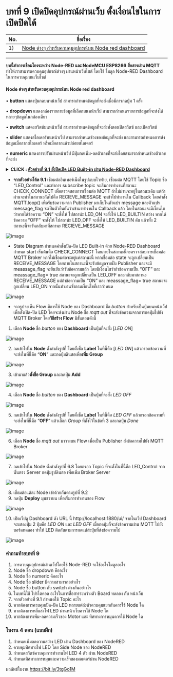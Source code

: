 # บทที่ 9 เปิดปิดอุปกรณ์ผ่านเว็บ ตั้งเงื่อนไขในการเปิดปิดได้

No. |ชื่อเรื่อง|
----- |----- |
1)|[Node ต่างๆ สำหรับควบคุมอุปกรณ์บน Node red dashboard](https://github.com/phisic1714/IoT-Learning-Set/blob/main/%E0%B8%9A%E0%B8%97%E0%B8%97%E0%B8%B5%E0%B9%889/%E0%B8%9A%E0%B8%97%E0%B8%97%E0%B8%B5%E0%B9%88_9.md#node-%E0%B8%95%E0%B9%88%E0%B8%B2%E0%B8%87%E0%B9%86-%E0%B8%AA%E0%B8%B3%E0%B8%AB%E0%B8%A3%E0%B8%B1%E0%B8%9A%E0%B8%84%E0%B8%A7%E0%B8%9A%E0%B8%84%E0%B8%B8%E0%B8%A1%E0%B8%AD%E0%B8%B8%E0%B8%9B%E0%B8%81%E0%B8%A3%E0%B8%93%E0%B9%8C%E0%B8%9A%E0%B8%99-node-red-dashboard)|


---
**บทนี้ทำการเชื่อมโยงระหว่าง Node-RED และ NodeMCU ESP8266 สื่อสารผ่าน MQTT** ทำให้เราสามารถควบคุมอุปกรณ์ต่างๆ ผ่านหน้าเว็บไซต์ โดยใช้ โมดูล Node-RED Dashboard ในการควบคุมบนเว็บไซต์

#### **Node ต่างๆ สำหรับควบคุมอุปกรณ์บน Node red dashboard**
•	**button** แสดงปุ่มกดบนหน้าเว็ป สามารถกำหนดข้อมูลที่จะส่งเมื่อมีการกดปุ่ม 1 ครั้ง

•	**dropdown** แสดงกล่องรายกายข้อมูลที่เลือกบนหน้าเว็ป สามารถกำหนดรายการข้อมูลที่จะส่งได้หลายๆข้อมูลในกล่องเดียว

•	**switch** แสดงสวิตซ์บนหน้าเว็ป สามารถกำหนดข้อมูลที่จะส่งทั้งตอนปิดสวิตซ์ และเปิดสวิตซ์

•	**slider** แสดงสไลเดอร์บนหน้าเว็ป สามารถกำหนดช่วงของข้อมูลที่จะส่ง และสามารถกำหนดการส่งข้อมูลเมื่อลากสไลเดอร์ หรือเมื่อลากแล้วปล่อยสไลเดอร์

•	**numeric** แสดงการปรับผ่านหน้าเว็ป มีปุ่มกดเพิ่ม-ลดตัวเลขที่จะส่งโดยสามารถกำหนดช่วงตัวเลขที่จะส่ง

**<details><summary>CLICK : <ins>ตัวอย่างที่ 9.1 สั่งปิดเปิด LED Built-in ผ่าน Node-RED Dashboard</ins></summary>**
<p>

```ruby
#include <ESP8266WiFi.h>
#include <PubSubClient.h>
#define WIFI_STA_NAME "xxxx"    // ชื่อ wifi
#define WIFI_STA_PASS "xxxx"      // รหัส wifi
#define MQTT_SERVER "xxxx" // Server Domain Name หรือ IP Address
#define MQTT_PORT 1883                // Port MQTT Broker
#define MQTT_USERNAME "xxxx"
#define MQTT_PASSWORD "xxxx"
#define MQTT_NAME "xxxx"          // ชื่อที่ต้องการให้แสดงใน MQTT Broker
#define MQTT_TOPIC "LED_Control " // ชื่อ Topic
WiFiClient client;
PubSubClient MQTT(client);
const int CHECK_CONNECT = 0;
const int RECIEVE_MESSAGE = 1;
const int LED_ON = 2;
const int LED_OFF = 3;
bool message_flag;
String message;
int state;
void callback(char *topic, byte *payload, unsigned int length) // ฟังก์ชันสำหรับรับข้อมูลจาก MQTT Broker
{
    message = "";
    message_flag = true; // กำหนดค่า message_flag เป็น true เพื่อบอกให้รู้ว่ามีข้อมูลใหม่เข้ามา
    Serial.print("Message arrived [");
    Serial.print(topic);
    Serial.print("] : ");
    for (int i = 0; i < length; i++)
    {
        message += (char)payload[i]; // เก็บข้อมูลที่ได้รับไว้ในตัวแปร message
    }
}
void setup()
{
    state = CHECK_CONNECT;
    Serial.begin(115200);
    pinMode(LED_BUILTIN, OUTPUT); // กำหนด pin LED_BUILTIN เป็น OUTPUT
    WiFi.mode(WIFI_STA);
    Serial.println(WIFI_STA_NAME);
    Serial.println("WIFI Connecting");
    WiFi.begin(WIFI_STA_NAME, WIFI_STA_PASS); // เชื่อมต่อ wifi
    for (int i = 0; i < 20; i++)
    {
        delay(500);
        Serial.print(".");
    }
    if (WiFi.status() == WL_CONNECTED)
    {
        Serial.print("\nWiFi Connected. \n");
    }
    else
    {
        Serial.print("\nWIFI Connect fail. ");
    }
    MQTT.setServer(MQTT_SERVER, MQTT_PORT);                // กำหนด MQTT Server และ Port
    MQTT.connect(MQTT_NAME, MQTT_USERNAME, MQTT_PASSWORD); // ทำการเชื่อมต่อ MQTT Broker
    MQTT.setCallback(callback);                            // กำหนดฟังก์ชัน callback เป็นฟังก์ชันรับข้อมูลจาก MQTT Broker
    MQTT.subscribe(MQTT_TOPIC);
}
void loop()
{
    switch (state)
    {
    case CHECK_CONNECT:
        // หากไม่ได้เชื่อมต่อ MQTT Broker ให้ทำการเชื่อมต่อใหม่
        if (MQTT.connected())
        {
            Serial.println("MQTT Connected.");
            state = RECIEVE_MESSAGE;
        }
        else
        {
            Serial.println("MQTT Fail Connected.");
        }
        break;
    case RECIEVE_MESSAGE:
        MQTT.loop();
        if (message == "ON" && message_flag == true)
        {
            state = LED_ON;
        }
        else if (message == "OFF" && message_flag == true)
        {
            state = LED_OFF;
        }
        break;
    case LED_ON:
        Serial.println(message);
        digitalWrite(LED_BUILTIN, LOW);
         message_flag = false;
        state = RECIEVE_MESSAGE;
        break;
    case LED_OFF:
        Serial.println(message);
        digitalWrite(LED_BUILTIN, HIGH);
         message_flag = false;
        state = RECIEVE_MESSAGE;
        break;
    }
}
```
<p>
</details>

* **จากตัวอย่างโค้ด 9.1** เชื่อมต่ออินเทอร์เน็ตในรูปแบบไวฟาย, เชื่อมต่อ MQTT โดยใช้ Topic ชื่อ “LED_Control”  และทำการ subscribe topic     จะเริ่มการทำงานที่สถานะ CHECK_CONNECT เพื่อตรวจสอบการเชื่อมต่อ MQTT ถ้าไม่ผ่านจะอยู่ในสถนะเดิม แต่ถ้าผ่านจะทำในสถานะถัดไปคือ RECIEVE_MESSAGE จะเข้าไปทำงานใน Callback โดยคำสั่ง MQTT.loop() เพื่อรับข้อความจาก Publisher มาเก็บในตัวแปร message และตัวแปร message_flag จะเป็นตัวยืนยันว่าเข้ามาทำงานใน Callback แล้ว โดยในสถนะจะมีเงื่อนไขว่าหากได้ข้อความ “ON” จะสั่งให้ ไปสถาน่ะ LED_ON จะสั่งให้ LED_BUILTIN สว่าง หากได้ข้อความ “OFF” จะสั่งให้ ไปสถาน่ะ LED_OFF จะสั่งให้ LED_BUILTIN ดับ แล้วทั้ง 2 สถานะนี้จะวันกลับมาที่สถานะ RECIEVE_MESSAGE

![image](image/9.1-State-on-off-BUILTIN.png)

* State Diagram กำหนดคำสั่งเปิด-ปิด LED Built-in ด้วย Node-RED Dashboard กำหนด start เริ่มต้นคือ CHECK_CONNECT โดยภายในสถานะนี้จะตรวจสอบการเชื่อมต่อ MQTT Broker หากไม่เชื่อมต่อจะอยู่แค่สถานะนี้ หากเชื่อมต่อ state จะถูกเปลี่ยนเป็น RECEIVE_MESSAGE โดยภายในสถานะนี้จะรับข้อมูลจากฝั่ง Publisher และจะมี meassage_flag จะยืนยันว่ารับข้อความแล้ว โดยมีเงื่อนไขว่าถ้าข้อความเป็น “OFF” และ meassage_flag= true สถานะจะถูกเปลี่ยนเป็น LED_OFF และกลับมาสถานะ RECEIVE_MESSAGE แต่ถ้าข้อความเป็น “ON” และ meassage_flag= true สถานะจะถูกเปลี่ยน LED_ON จากนั้นทำงานซ้ำตามเงื่อนไขที่เรากำหนด

![image](image/9.2-SetNode-opcl-LED.png)

* จากรูปจะเห็น Flow มีการใช้ Node ของ Dashboard ชื่อ *button* สำหรับเป็นปุ่มบนหน้าเว็ปเพื่อสั่งเปิด-ปิด LED โดยจะส่งผ่าน Node ชื่อ *mqtt out* ที่จะส่งข้อความจากการกดปุ่มไปยัง MQTT Broker โดย**วิธีสร้าง Flow** มีขั้นตอนดังนี้ 

1.	เลือก **Node** ชื่อ *button* ของ **Dashboard** เป็นปุ่มที่จะสั่ง [*LED ON*]

![image](image/9.3-Node-btn.png)

2.	กดเข้าไปใน **Node** ตั้งค่าดังรูปที่ โดยตั้งชื่อ **Label** ในที่นี้คือ [*LED ON*] แล้วกรอกข้อความที่จะส่งในที่นี้คือ “**ON**” และกดปุ่มดินสอเพื่อ**เพิ่ม Group**

![image](image/9.4-SetNodeRED-OnOff.png)

3.	เข้ามาแล้ว**ตั้งชื่อ Group** และกดปุ่ม **Add**

![image](image/9.5-SetNGroup.png)

4.	 เลือก **Node** ชื่อ *button* ของ **Dashboard** เป็นปุ่มที่จะสั่ง *LED OFF*

![image](image/9.6-Node-nameBTN.png)

5.	กดเข้าไปใน **Node** ตั้งค่าดังรูปที่ โดยตั้งชื่อ **Label** ในที่นี้คือ *LED OFF* แล้วกรอกข้อความที่จะส่งในที่นี้คือ “**OFF**” แล้วเลือก *Group* ที่ตั้งไว้ในข้อที่ 3 และกดปุ่ม *Done*

![image](image/9.7-SetNode.png)

6.	เลือก **Node** ชื่อ *mqtt out* มาวางบน Flow เพื่อเป็น Publisher ส่งข้อความไปยัง MQTT Broker

![image](image/9.8-Node-mqttout.png)

7.	กดเข้าไปใน Node ตั้งค่าดังรูปที่ 6.8 โดยกรอก Topic ที่จะตั้งในที่นี้คือ LED_Control จากนั้นตรง Server กดปุ่มรูปดินสอ เพื่อเพิ่ม Broker Server

![image](image/9.9-setNode.png)

8.	เชื่อมต่อแต่ละ Node เข้าด้วยกันตามรูปที่ 9.2
9.	กดปุ่ม **Deploy** มุมขวาบน เพื่อเริ่มการทำงานของ Flow

![image](image/9.10-Deploy.png)

10.	เปิดเว็ปดู Dashboard ดัง URL นี้ http://localhost:1880/ui/
จากในเว็ป Dashboard จะแสดงปุ่ม 2 ปุ่มคือ *LED ON* และ *LED OFF* เมื่อกดปุ่มก็จะส่งข้อความผ่าน MQTT ไปยัง บอร์ดทดลอง ทำให้ LED ติดกับตามการกดแต่ล่ะปุ่มที่ส่งข้อความไป

![image](image/9.11-แสดงปุ่มหน้าDashboard.png)

### คำถามท้ายบทที่ 9
1.	การควบคุมอุปกรณ์ผ่านเว็ปโดยใช้ Node-RED จะใช้อะไรโมดูลอะไร
2.	Node ชื่อ dropdown คืออะไร 
3.	Node ชื่อ numeric คืออะไร
4.	Node ชื่อ slider มีความสามารถอย่างไร
5.	Node ชื่อ button กับ switch ต่างกันอย่างไร
6.	ในบทนี้ใช้ โปรโตคอล อะไรในการสื่อสารระหว่างตัว Board ทดลอง กับ หน้าเว็บ
7.	จากตัวอย่างที่ 9.1 กำหนดใช้ Topic อะไร 
8.	หากต้องการควบคุมเปิด-ปิด LED หลายแต่ล่ะตัวควบคุมแยกกันควรใช้ Node ใด
9.	หากต้องการหลี่แสงไฟ LED ผ่านหน้าเว็บควรใช้ Node ใด
10.	หากต้องการเพิ่ม-ลดความเร็วของ Motor และ ทิศทางการหมุนควรใช้ Node ใด

### ใบงาน 4 ตอน (แบบฝึก)
1)	กำหนดเพิ่มลดความสว่าง LED ผ่าน Dashboard ของ NodeRED
2)	ควบคุมทิศทางไฟ LED โดย Side Node ของ NodeRED
3)	กำหนดสวิตซ์ควบคุมการทำงานไฟ LED 4 ตัว ผ่าน NodeRED
4)	กำหนดทิศทางการหมุนและความเร็วของมอเตอร์ผ่าน NodeRED

ผลลัพธ์ใบงาน https://bit.ly/3tgGo1M 